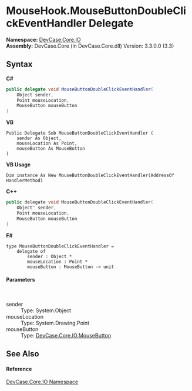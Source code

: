 # MouseHook.MouseButtonDoubleClickEventHandler Delegate
 

**Namespace:**&nbsp;<a href="N_DevCase_Core_IO">DevCase.Core.IO</a><br />**Assembly:**&nbsp;DevCase.Core (in DevCase.Core.dll) Version: 3.3.0.0 (3.3)

## Syntax

**C#**<br />
``` C#
public delegate void MouseButtonDoubleClickEventHandler(
	Object sender,
	Point mouseLocation,
	MouseButton mouseButton
)
```

**VB**<br />
``` VB
Public Delegate Sub MouseButtonDoubleClickEventHandler ( 
	sender As Object,
	mouseLocation As Point,
	mouseButton As MouseButton
)
```

**VB Usage**<br />
``` VB Usage
Dim instance As New MouseButtonDoubleClickEventHandler(AddressOf HandlerMethod)
```

**C++**<br />
``` C++
public delegate void MouseButtonDoubleClickEventHandler(
	Object^ sender, 
	Point mouseLocation, 
	MouseButton mouseButton
)
```

**F#**<br />
``` F#
type MouseButtonDoubleClickEventHandler = 
    delegate of 
        sender : Object * 
        mouseLocation : Point * 
        mouseButton : MouseButton -> unit
```


#### Parameters
&nbsp;<dl><dt>sender</dt><dd>Type: System.Object<br /></dd><dt>mouseLocation</dt><dd>Type: System.Drawing.Point<br /></dd><dt>mouseButton</dt><dd>Type: <a href="T_DevCase_Core_IO_MouseButton">DevCase.Core.IO.MouseButton</a><br /></dd></dl>

## See Also


#### Reference
<a href="N_DevCase_Core_IO">DevCase.Core.IO Namespace</a><br />
